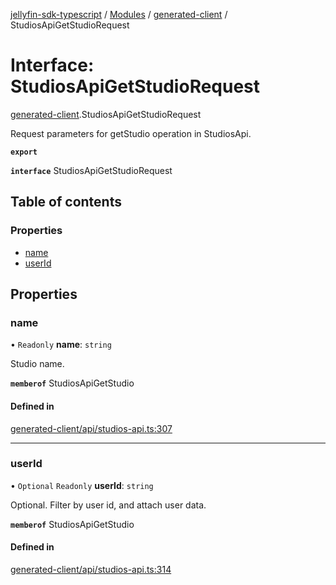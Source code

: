 [jellyfin-sdk-typescript](../README.md) / [Modules](../modules.md) / [generated-client](../modules/generated_client.md) / StudiosApiGetStudioRequest

# Interface: StudiosApiGetStudioRequest

[generated-client](../modules/generated_client.md).StudiosApiGetStudioRequest

Request parameters for getStudio operation in StudiosApi.

**`export`**

**`interface`** StudiosApiGetStudioRequest

## Table of contents

### Properties

- [name](generated_client.StudiosApiGetStudioRequest.md#name)
- [userId](generated_client.StudiosApiGetStudioRequest.md#userid)

## Properties

### name

• `Readonly` **name**: `string`

Studio name.

**`memberof`** StudiosApiGetStudio

#### Defined in

[generated-client/api/studios-api.ts:307](https://github.com/thornbill/jellyfin-sdk-typescript/blob/b0f5501/src/generated-client/api/studios-api.ts#L307)

___

### userId

• `Optional` `Readonly` **userId**: `string`

Optional. Filter by user id, and attach user data.

**`memberof`** StudiosApiGetStudio

#### Defined in

[generated-client/api/studios-api.ts:314](https://github.com/thornbill/jellyfin-sdk-typescript/blob/b0f5501/src/generated-client/api/studios-api.ts#L314)
